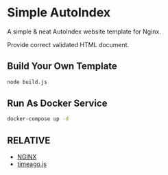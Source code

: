 # Simple AutoIndex

A simple & neat AutoIndex website template for Nginx.

Provide correct validated HTML document.

## Build Your Own Template

```bash
node build.js
```

## Run As Docker Service

```bash
docker-compose up -d
```

## RELATIVE

- [NGINX](https://www.nginx.com/)
- [timeago.js](https://github.com/hustcc/timeago.js)
